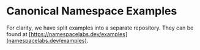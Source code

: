 # Canonical Namespace Examples

For clarity, we have split examples into a separate repository.
They can be found at [https://namespacelabs.dev/examples](namespacelabs.dev/examples).
